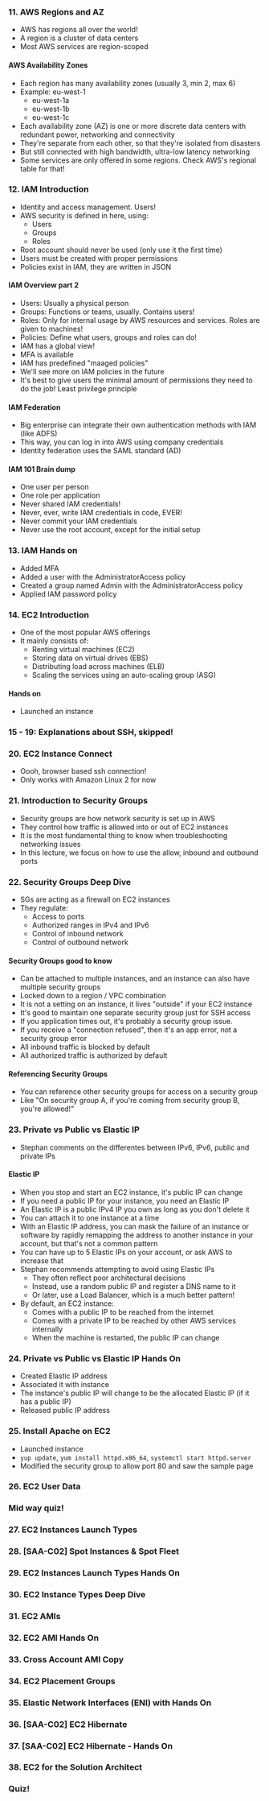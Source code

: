 ### 11. AWS Regions and AZ
- AWS has regions all over the world!
- A region is a cluster of data centers
- Most AWS services are region-scoped

#### AWS Availability Zones
- Each region has many availability zones (usually 3, min 2, max 6) 
- Example: eu-west-1
    - eu-west-1a
    - eu-west-1b
    - eu-west-1c
- Each availability zone (AZ) is one or more discrete data centers with redundant power, networking and connectivity
- They're separate from each other, so that they're isolated from disasters
- But still connected with high bandwidth, ultra-low latency networking
- Some services are only offered in some regions. Check AWS's regional table for that!

### 12. IAM Introduction
- Identity and access management. Users!
- AWS security is defined in here, using:
    - Users
    - Groups
    - Roles
- Root account should never be used (only use it the first time)
- Users must be created with proper permissions
- Policies exist in IAM, they are written in JSON

#### IAM Overview part 2
- Users: Usually a physical person
- Groups: Functions or teams, usually. Contains users!
- Roles: Only for internal usage by AWS resources and services. Roles are given to machines!
- Policies: Define what users, groups and roles can do!
- IAM has a global view!
- MFA is available
- IAM has predefined "maaged policies"
- We'll see more on IAM policies in the future
- It's best to give users the minimal amount of permissions they need to do the job! Least privilege principle

#### IAM Federation
- Big enterprise can integrate their own authentication methods with IAM (like ADFS)
- This way, you can log in into AWS using company credentials
- Identity federation uses the SAML standard (AD)

#### IAM 101 Brain dump
- One user per person
- One role per application
- Never shared IAM credentials!
- Never, ever, write IAM credentials in code, EVER!
- Never commit your IAM credentials
- Never use the root account, except for the initial setup

### 13. IAM Hands on
- Added MFA 
- Added a user with the AdministratorAccess policy
- Created a group named Admin with the AdministratorAccess policy
- Applied IAM password policy

### 14. EC2 Introduction
- One of the most popular AWS offerings
- It mainly consists of:
    - Renting virtual machines (EC2)
    - Storing data on virtual drives (EBS)
    - Distributing load across machines (ELB)
    - Scaling the services using an auto-scaling group (ASG)

#### Hands on
- Launched an instance

### 15 - 19: Explanations about SSH, skipped!

### 20. EC2 Instance Connect
- Oooh, browser based ssh connection!
- Only works with Amazon Linux 2 for now
 
### 21. Introduction to Security Groups
- Security groups are how network security is set up in AWS
- They control how traffic is allowed into or out of EC2 instances
- It is the most fundamental thing to know when troubleshooting networking issues
- In this lecture, we focus on how to use the allow, inbound and outbound ports

### 22. Security Groups Deep Dive
- SGs are acting as a firewall on EC2 instances
- They regulate:
    - Access to ports
    - Authorized ranges in IPv4 and IPv6
    - Control of inbound network
    - Control of outbound network

#### Security Groups good to know
- Can be attached to multiple instances, and an instance can also have multiple security groups
- Locked down to a region / VPC combination
- It is not a setting on an instance, it lives "outside" if your EC2 instance
- It's good to maintain one separate security group just for SSH access
- If you application times out, it's probably a security group issue.
- If you receive a "connection refused", then it's an app error, not a security group error
- All inbound traffic is blocked by default
- All authorized traffic is authorized by default

#### Referencing Security Groups
- You can reference other security groups for access on a security group
- Like "On security group A, if you're coming from security group B, you're allowed!"

### 23. Private vs Public vs Elastic IP
- Stephan comments on the differentes between IPv6, IPv6, public and private IPs

#### Elastic IP
- When you stop and start an EC2 instance, it's public IP can change
- If you need a public IP for your instance, you need an Elastic IP
- An Elastic IP is a public IPv4 IP you own as long as you don't delete it
- You can attach it to one instance at a time
- With an Elastic IP address, you can mask the failure of an instance or software by rapidly remapping the address to another instance in your account, but that's not a common pattern
- You can have up to 5 Elastic IPs on your account, or ask AWS to increase that
- Stephan recommends attempting to avoid using Elastic IPs
    - They often reflect poor architectural decisions
    - Instead, use a random public IP and register a DNS name to it
    - Or later, use a Load Balancer, which is a much better pattern!
- By default, an EC2 instance:
    - Comes with a public IP to be reached from the internet
    - Comes with a private IP to be reached by other AWS services internally
    - When the machine is restarted, the public IP can change 

### 24. Private vs Public vs Elastic IP Hands On
- Created Elastic IP address
- Associated it with instance
- The instance's public IP will change to be the allocated Elastic IP (if it has a public IP)
- Released public IP address

### 25. Install Apache on EC2
- Launched instance
- `yup update`, `yum install httpd.x86_64`, `systemctl start httpd.server`
- Modified the security group to allow port 80 and saw the sample page

### 26. EC2 User Data
### Mid way quiz!
### 27. EC2 Instances Launch Types
### 28. [SAA-C02] Spot Instances & Spot Fleet
### 29. EC2 Instances Launch Types Hands On
### 30. EC2 Instance Types Deep Dive
### 31. EC2 AMIs
### 32. EC2 AMI Hands On
### 33. Cross Account AMI Copy
### 34. EC2 Placement Groups
### 35. Elastic Network Interfaces (ENI) with Hands On
### 36. [SAA-C02] EC2 Hibernate
### 37. [SAA-C02] EC2 Hibernate - Hands On
### 38. EC2 for the Solution Architect

### Quiz! 